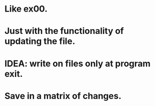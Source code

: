 # Like ex00.
# Just with the functionality of updating the file.

# IDEA: write on files only at program exit.
#		Save in a matrix of changes.